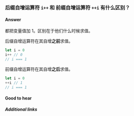 ### 后缀自增运算符 `i++` 和 前缀自增运算符 `++i` 有什么区别？

#### Answer

都把变量值加 1。区别在于他们什么时候求值。

后缀自增运算符在其自增**之前**求值。

```js
let i = 0
i++ // 0
// i === 1
```

前缀自增运算符在其自增**之后**求值。

```js
let i = 0
++i // 1
// i === 1
```

#### Good to hear

##### Additional links

<!-- tags: (javascript) -->

<!-- expertise: (0) -->
